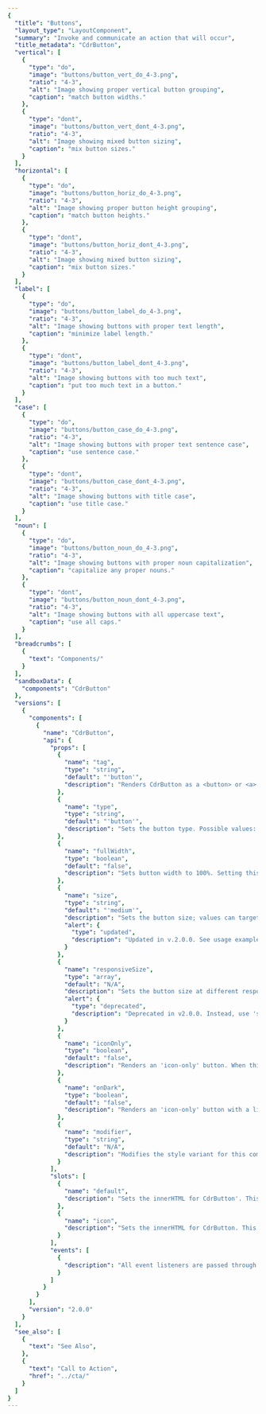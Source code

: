 ```yaml
---
{
  "title": "Buttons",
  "layout_type": "LayoutComponent",
  "summary": "Invoke and communicate an action that will occur",
  "title_metadata": "CdrButton",
  "vertical": [
    {
      "type": "do",
      "image": "buttons/button_vert_do_4-3.png",
      "ratio": "4-3",
      "alt": "Image showing proper vertical button grouping",
      "caption": "match button widths."
    },
    {
      "type": "dont",
      "image": "buttons/button_vert_dont_4-3.png",
      "ratio": "4-3",
      "alt": "Image showing mixed button sizing",
      "caption": "mix button sizes."
    }
  ],
  "horizontal": [
    {
      "type": "do",
      "image": "buttons/button_horiz_do_4-3.png",
      "ratio": "4-3",
      "alt": "Image showing proper button height grouping",
      "caption": "match button heights."
    },
    {
      "type": "dont",
      "image": "buttons/button_horiz_dont_4-3.png",
      "ratio": "4-3",
      "alt": "Image showing mixed button sizing",
      "caption": "mix button sizes."
    }
  ],
  "label": [
    {
      "type": "do",
      "image": "buttons/button_label_do_4-3.png",
      "ratio": "4-3",
      "alt": "Image showing buttons with proper text length",
      "caption": "minimize label length."
    },
    {
      "type": "dont",
      "image": "buttons/button_label_dont_4-3.png",
      "ratio": "4-3",
      "alt": "Image showing buttons with too much text",
      "caption": "put too much text in a button."
    }
  ],
  "case": [
    {
      "type": "do",
      "image": "buttons/button_case_do_4-3.png",
      "ratio": "4-3",
      "alt": "Image showing buttons with proper text sentence case",
      "caption": "use sentence case."
    },
    {
      "type": "dont",
      "image": "buttons/button_case_dont_4-3.png",
      "ratio": "4-3",
      "alt": "Image showing buttons with title case",
      "caption": "use title case."
    }
  ],
  "noun": [
    {
      "type": "do",
      "image": "buttons/button_noun_do_4-3.png",
      "ratio": "4-3",
      "alt": "Image showing buttons with proper noun capitalization",
      "caption": "capitalize any proper nouns."
    },
    {
      "type": "dont",
      "image": "buttons/button_noun_dont_4-3.png",
      "ratio": "4-3",
      "alt": "Image showing buttons with all uppercase text",
      "caption": "use all caps."
    }
  ],
  "breadcrumbs": [
    {
      "text": "Components/"
    }
  ],
  "sandboxData": {
    "components": "CdrButton"
  },
  "versions": [
    {
      "components": [
        {
          "name": "CdrButton",
          "api": {
            "props": [
              {
                "name": "tag",
                "type": "string",
                "default": "'button'",
                "description": "Renders CdrButton as a <button> or <a> element. When using the value of <a>, this element renders as an anchor link. Possible values: { 'button' | 'a' }"
              },
              {
                "name": "type",
                "type": "string",
                "default": "'button'",
                "description": "Sets the button type. Possible values: { 'button' | 'submit' | 'reset' }"
              },
              {
                "name": "fullWidth",
                "type": "boolean",
                "default": "false",
                "description": "Sets button width to 100%. Setting this value to true will set the button width to 100% of the parent container. Use the 'fullWidth' prop with the 'size' prop to control top and bottom padding."
              },
              {
                "name": "size",
                "type": "string",
                "default": "'medium'",
                "description": "Sets the button size; values can target responsive breakpoints. Breakpoint values are: xs, sm, md, and lg. Examples: { 'small' | 'medium' | 'large' | 'large@sm' }",
                "alert": {
                  "type": "updated",
                  "description": "Updated in v.2.0.0. See usage examples below."
                }
              },
              {
                "name": "responsiveSize",
                "type": "array",
                "default": "N/A",
                "description": "Sets the button size at different responsive breakpoints. Breakpoints values are: xs, sm, md, and lg. Examples: { ‘large@xs’ | ‘small@lg’ }",
                "alert": {
                  "type": "deprecated",
                  "description": "Deprecated in v2.0.0. Instead, use 'size' prop."
                }
              },
              {
                "name": "iconOnly",
                "type": "boolean",
                "default": "false",
                "description": "Renders an 'icon-only' button. When this value is true, it will override the size and 'responsiveSize' props."
              },
              {
                "name": "onDark",
                "type": "boolean",
                "default": "false",
                "description": "Renders an 'icon-only' button with a light fill color for use on dark backgrounds. The 'iconOnly' prop must be true."
              },
              {
                "name": "modifier",
                "type": "string",
                "default": "N/A",
                "description": "Modifies the style variant for this component. Possible values: { 'secondary' }"
              }                          
            ],
            "slots": [
              {
                "name": "default",
                "description": "Sets the innerHTML for CdrButton'. This is the readable text of the button. Leave empty if icon-only."
              },
              {
                "name": "icon",
                "description": "Sets the innerHTML for CdrButton. This is for the icon."
              }
            ],
            "events": [
              {
                "description": "All event listeners are passed through to/from the component."
              }
            ]
          }
        }
      ],
      "version": "2.0.0"
    }
  ],
  "see_also": [
    {
      "text": "See Also",
    },
    {
      "text": "Call to Action",
      "href": "../cta/"
    }
  ]
}
---
```


<cdr-doc-tabs>
<template slot="Overview">
<cdr-doc-table-of-contents-shell tab-name="Overview">

## Primary

Use primary buttons for actions to complete a task or move forward in a process such as &quot;Add to cart.&quot; There is only 1 primary action per major page section.

<cdr-doc-example-code-pair repository-href="/src/components/button" :sandbox-data="$page.frontmatter.sandboxData" >

```html
  <cdr-button>Add to cart</cdr-button>
  <cdr-button disabled>Add to cart</cdr-button>
```

</cdr-doc-example-code-pair>



## Secondary

Use secondary buttons for all actions that do not move the user to the next step or are additional user actions such as &quot;Add to wish list&quot; or &quot;Find a campout near you.&quot;

<cdr-doc-example-code-pair repository-href="/src/components/button" :sandbox-data="$page.frontmatter.sandboxData" >

```html
  <cdr-button modifier="secondary">Add to wish list</cdr-button>
  <cdr-button modifier="secondary" disabled>Add to wish list</cdr-button>
```

</cdr-doc-example-code-pair>

## Text and Icon

Pair an icon with text to improve recognition about an object or action.

<cdr-doc-example-code-pair repository-href="/src/components/button" :load-sprite="true" :sandbox-data="Object.assign({}, $page.frontmatter.sandboxData, {components: 'CdrButton, CdrIcon'})" >

```html
  <div>
    <cdr-button
      modifier="secondary"
    >
      <cdr-icon
        slot="icon"
        use="#play-stroke"
        class="cdr-button__icon"
        inherit-color
      />
      Play video
    </cdr-button>
    <cdr-button
      modifier="secondary"
      disabled
    >
      <cdr-icon
        slot="icon"
        use="#play-stroke"
        class="cdr-button__icon"
        inherit-color
      />
      Play video
    </cdr-button>
  </div>
```

</cdr-doc-example-code-pair>

## Icon Only

Use to visually communicate an object or action in limited space. Include alternative text to describe what button does.

<cdr-doc-example-code-pair repository-href="/src/components/button" :load-sprite="true" :sandbox-data="Object.assign({}, $page.frontmatter.sandboxData, {components: 'CdrButton, CdrIcon'})" >

```html
  <div>
    <cdr-button
      :icon-only="true"
      aria-label="More information about icon"
    >
      <cdr-icon
        slot="icon"
        class="cdr-button__icon"
        use="#question-fill"
        inherit-color
      />
    </cdr-button>
  </div>
```

</cdr-doc-example-code-pair>

## Sizing

Change the button size based on where button is used. Default size is medium. Small is used for supplemental user actions such as product comparison or filter. Large is used for &quot;Add to cart&quot; on product pages or Call to Action.

<cdr-doc-example-code-pair repository-href="/src/components/button" :sandbox-data="$page.frontmatter.sandboxData" >

```html
    <div>
      <cdr-button size="small">Add to cart</cdr-button>
      <cdr-button>Add to cart</cdr-button>
      <cdr-button size="large">Add to cart</cdr-button>
    </div>
```

</cdr-doc-example-code-pair>

## Accessibility

To ensure that usage of this component complies with accessibility guidelines:

- For icon-only buttons, provide `aria-label` text that describes the button's action
- Apply keyboard interaction patterns as described on [REI universal design and accessibility: Buttons](https://confluence.rei.com/display/accessibility/Buttons)

<br />

This component has no specific WCAG compliance attributes built into the control. It is possibile to define this component as a link or button:

- Select the semantically correct element, which will ensure that assistive technologies have correct instructions for how to interact with the component
- Use the **CdrLink** component to make a button that looks like a link
- Do not use `div` or `input` elements
- Do not add `role="button"` to the **CdrButton** component

</cdr-doc-table-of-contents-shell>
</template>

<template slot="Guidelines">
  <cdr-doc-table-of-contents-shell>

## Use When

- Triggering an action  
- Enabling a “final” action  
- Progressing or regressing a user through a step in a flow
- Submitting requested information
- Confirming the completion of a flow or cancelling out of it

## Don't't Use When

- Navigating to another page on a site. Instead use [Call to Action](../cta/)
- Taking users to a different part within the same page. Instead, use [Links](../links/)

## The Basics

Buttons sizes are used:
  - **Small:** Supplemental user actions such as product comparison or filter on product pages
  - **Medium:** Default size
  - **Large:** Mobile version for XS grid with full breakpoint width. Also, for &quot;Add to cart&quot; on product pages or [Call to Action](../cta/) on campaign pages

<br />

When stacking buttons vertically:
  - Align left borders
  - Display all with the same width
  - Separate each by stack-1-x spacing
  <cdr-img class="cdr-doc-article-img" :src="$withBase(`/buttons/Spec__Button_Vertical_Spacing_16-4.png`)"/>

<br />

When arranging buttons horizontally:
  - Align top borders
  - Display all with the same height
  - Separate each by standard inline-1-x spacing
  <cdr-img class="cdr-doc-article-img" :src="$withBase(`/buttons/Spec__Button_Horizontal_Spacing_16-9.png`)"/>

<br />

### Do / Don't

When grouping buttons, match button sizes either horizontally or vertically

<do-dont :examples="$page.frontmatter.vertical" />

<br />

<do-dont :examples="$page.frontmatter.horizontal" />

<br />

## Content

  - Clearly and concisely label with 1–3 words and fewer than 20 characters, including spaces

  - Start with a verb, if possible. Labels must be action-oriented and set expectations for what the user will see next

  - Never repeat the context of a label when the context is already clear. For example, for a &quot;Save&quot; button, do not expand to &quot;Save Account Information&quot;

  - Use sentence case, not all caps, title caps or all lowercase

### Do / Don't

  <do-dont :examples="$page.frontmatter.label" />

  <do-dont :examples="$page.frontmatter.case" />

  <do-dont :examples="$page.frontmatter.noun" />

## Behavior

### Choosing a Button or Link

When making decisions about using this component styled as a link or a button, consider the following:

| **Links**                                                                                           | **Buttons**                                                                          |
| --------------------------------------------------------------------------------------------------- | ------------------------------------------------------------------------------------ |
| Answers the question, "Where can I go"                                                              | Answers the question, "What can I do"                                                |
| Search engine crawlers can follow anchors for links (`<a>`)                                 | Search engine crawlers **cannot** follow links that are submitted by input or button |
| Default keyboard behavior is triggered using the **Enter** key                                      | Default keyboard behavior is triggered using the **Space** or **Enter** key          |
| **Cannot be disabled** like buttons but can be made inert with tabindex="-1" and aria-hidden="true" | Can be disabled with disabled attribute                                              |

<br />

Apply the following use cases when deciding when to use links as anchors or buttons:

| **Links**                                                                                           | **Buttons**                                                                          |
| --------------------------------------------------------------------------------------------------- | ------------------------------------------------------------------------------------ |
| Navigating user to a new page or view                                                               | Toggling a display to full screen                                                    |
| Changing the URL                                                                                    | Opening a modal window                                                               |
| Causing a browser redraw/refresh                                                                    | Triggering a popup menu                                                              |
| Supporting internal page jumps                                                                      | Can be disabled with disabled attribute                                              |

## Resources

  - WebAIM: [Keyboard Accessibility](https://webaim.org/techniques/keyboard/)
  - WebAIM [WCAG 2.0 Checklist](https://webaim.org/standards/wcag/checklist)

  </cdr-doc-table-of-contents-shell>
</template>

<template slot="API">
<cdr-doc-table-of-contents-shell>

## Props

<cdr-doc-api type="prop" :api-data="$page.frontmatter.versions[0].components[0].api.props" />

## Slots

<cdr-doc-api type="slot" :api-data="$page.frontmatter.versions[0].components[0].api.slots" />

## Usage

### Size Prop

The below example uses the `size` prop to set a default and responsive size. This button’s size is small, but it will become a large button at the `xs` and `sm` breakpoints.

```vue{3}
<template>
  <cdr-button
    size="small large@xs large@sm"
  >
    Add to cart
  </cdr-button>
</template>
```

### Modifiers

Following variants are available to the `cdr-button` modifier attribute:

| Value | Description            |
|:------|:-----------------------|
| 'secondary' | Sets the secondary style for the button |


### Click Actions

Use an `@click` event handler to attach custom actions and event handling.

```vue{3}
<template>
  <cdr-button
    @click="greet"
  >
    Greet
  </cdr-button>
</template>

<script>
export default {
  ...
  methods: {
    greet() {
      console.log(‘Hello there’);
    }
  }
}
</script>
```

## Composing with Icons

**CdrButton** component can be used with the icon component from the **CdrIcon** package.

### Text and Icon

To scale Cedar icons appropriately, include the `cdr-button__icon` class with any icon component. The `size` prop scales both the icon and button.

In the below example, a "Download" button is rendered as a button with icon and text using `cdr-icon` and the icon sprite.

```vue{5}
<template>
  <cdr-button>
    <cdr-icon
      slot="icon"
      class="cdr-button__icon"
      use="#download"
    />
    Download
  </cdr-button>
</template>

<script>
import { CdrButton, CdrIcon } from '@rei/cedar';
export default {
  ...
  components: {
     CdrButton,
     CdrIcon,  
  }
}
</script>
```

### Icon Only

Use the following props to modify `cdr-button`:

- Default slot must be empty. If text is present in default slot, the text will render  
- `size` prop is disabled when `icon-only` prop is true
- For the SVG files:
  - If the `fill` color is dark, assign true to the `on-dark` prop
  - `on-dark` prop only works if `icon-only` prop is also true
- Add `aria-label` text to describe the button’s action when clicked or tapped

```vue{3,4,5}
<template>
  <cdr-button
    :icon-only="true"
    :on-dark="true"
    aria-label="Complete this step"
  >
    <icon-check-lg
      slot="icon"
      class="cdr-button__icon"
    />
  </cdr-button>
</template>
```


</cdr-doc-table-of-contents-shell>
</template>

</cdr-doc-tabs>

